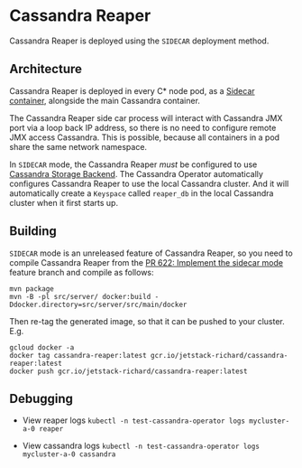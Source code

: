 # Cassandra Reaper

Cassandra Reaper is deployed using the `SIDECAR` deployment method.

## Architecture

Cassandra Reaper is deployed in every C* node pod,
as a [Sidecar container](https://kubernetes.io/docs/tasks/access-application-cluster/communicate-containers-same-pod-shared-volume/),
alongside the main Cassandra container.

The Cassandra Reaper side car process will interact with Cassandra JMX port via a loop back IP address,
so there is no need to configure remote JMX access Cassandra.
This is possible, because all containers in a pod share the same network namespace.

In `SIDECAR` mode, the Cassandra Reaper *must* be configured to use [Cassandra Storage Backend](http://cassandra-reaper.io/docs/backends/cassandra/).
The Cassandra Operator automatically configures Cassandra Reaper to use the local Cassandra cluster.
And it will automatically create a `Keyspace` called `reaper_db` in the local Cassandra cluster when it first starts up.

## Building

`SIDECAR` mode is an unreleased feature of Cassandra Reaper, so you need to compile Cassandra Reaper from the
[PR 622: Implement the sidecar mode](https://github.com/thelastpickle/cassandra-reaper/pull/622) feature branch
and compile as follows:

```
mvn package
mvn -B -pl src/server/ docker:build -Ddocker.directory=src/server/src/main/docker
```

Then re-tag the generated image, so that it can be pushed to your cluster. E.g.

```
gcloud docker -a
docker tag cassandra-reaper:latest gcr.io/jetstack-richard/cassandra-reaper:latest
docker push gcr.io/jetstack-richard/cassandra-reaper:latest
```

## Debugging

* View reaper logs
  `kubectl -n test-cassandra-operator logs mycluster-a-0 reaper`

* View cassandra logs
  `kubectl -n test-cassandra-operator logs mycluster-a-0 cassandra`
